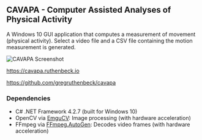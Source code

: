 ## CAVAPA - Computer Assisted Analyses of Physical Activity

A Windows 10 GUI application that computes a measurement of movement (physical activity). Select a video file and a CSV file containing the motion measurement is generated.

![CAVAPA Screenshot](https://cavapa.ruthenbeck.io/images/cavapa2.png)

<https://cavapa.ruthenbeck.io>

<https://github.com/gregruthenbeck/cavapa>

### Dependencies

* C# .NET Framework 4.2.7 (built for Windows 10)
* OpenCV via [EmguCV](http://www.emgu.com/wiki/index.php/Download_And_Installation): Image processing (with hardware acceleration)
* FFmpeg via [FFmpeg.AutoGen](https://github.com/sdcb/FFmpeg.AutoGen): Decodes video frames (with hardware acceleration)
